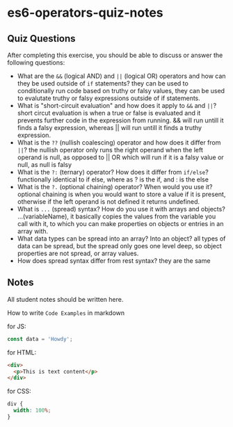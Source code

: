 # es6-operators-quiz-notes

## Quiz Questions

After completing this exercise, you should be able to discuss or answer the following questions:

- What are the `&&` (logical AND) and `||` (logical OR) operators and how can they be used outside of `if` statements?
  they can be used to conditionally run code based on truthy or falsy values, they can be used to evalutate truthy or falsy expressions outside of if statements.
- What is "short-circuit evaluation" and how does it apply to `&&` and `||`?
  short circut evaluation is when a true or false is evaluated and it prevents further code in the expression from running. && will run untill it finds a falsy expression, whereas || will run untill it finds a truthy expression.
- What is the `??` (nullish coalescing) operator and how does it differ from `||`?
  the nullish operator only runs the right operand when the left operand is null, as opposed to || OR which will run if it is a falsy value or null, as null is falsy
- What is the `?:` (ternary) operator? How does it differ from `if/else`?
  functionally identical to if else, where as ? is the if, and : is the else
- What is the `?.` (optional chaining) operator? When would you use it?
  optional chaining is when you would want to store a value if it is present, otherwise if the left operand is not defined it returns undefined.
- What is `...` (spread) syntax? How do you use it with arrays and objects?
  ...(variableName), it basically copies the values from the variable you call with it, to which you can make properties on objects or entries in an array with.
- What data types can be spread into an array? Into an object?
  all types of data can be spread, but the spread only goes one level deep, so object properties are not spread, or array values.
- How does spread syntax differ from rest syntax?
  they are the same

## Notes

All student notes should be written here.

How to write `Code Examples` in markdown

for JS:

```js
const data = 'Howdy';
```

for HTML:

```html
<div>
  <p>This is text content</p>
</div>
```

for CSS:

```css
div {
  width: 100%;
}
```
